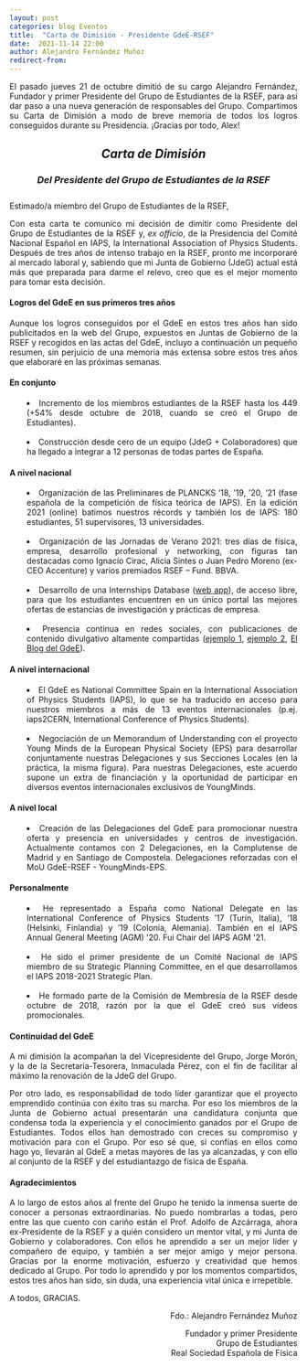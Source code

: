 ```yaml
---
layout: post
categories: blog Eventos
title:  "Carta de Dimisión - Presidente GdeE-RSEF"
date:  2021-11-14 22:00
author: Alejandro Fernández Muñoz
redirect-from:
---
```

<p style="text-align: justify;">El pasado jueves 21 de octubre dimitió de su cargo Alejandro Fernández, Fundador y primer Presidente del Grupo de Estudiantes de la RSEF, para así dar paso a una nueva generación de responsables del Grupo. Compartimos su Carta de Dimisión a modo de breve memoria de todos los logros conseguidos durante su Presidencia. ¡Gracias por todo, Alex!</p>

<h2><center><em>Carta de Dimisión</em></center></h2>
<h3><center><em>Del Presidente del Grupo de Estudiantes de la RSEF</em></center></h3>

<p style="padding-top: 10px">Estimado/a miembro del Grupo de Estudiantes de la RSEF,</p>

<p style="text-align: justify;">Con esta carta te comunico mi decisión de dimitir como Presidente del Grupo de Estudiantes de la RSEF y, <em>ex officio</em>, de la Presidencia del Comité Nacional Español en IAPS, la International Association of Physics Students. Después de tres años de intenso trabajo en la RSEF, pronto me incorporaré al mercado laboral y, sabiendo que mi Junta de Gobierno (JdeG) actual está más que preparada para darme el relevo, creo que es el mejor momento para tomar esta decisión.</p>

<h4><strong>Logros del GdeE en sus primeros tres años</strong></h4>

<p style="text-align: justify;">Aunque los logros conseguidos por el GdeE en estos tres años han sido publicitados en la web del Grupo, expuestos en Juntas de Gobierno de la RSEF y recogidos en las actas del GdeE, incluyo a continuación un pequeño resumen, sin perjuicio de una memoria más extensa sobre estos tres años que elaboraré en las próximas semanas.</p>

<h4>En conjunto</h4>
<div style="padding-left: 30px;">
<p>
<list class="a">
<li style="text-align: justify;">Incremento de los miembros estudiantes de la RSEF hasta los 449 (+54% desde octubre de 2018, cuando se creó el Grupo de Estudiantes).</li><br>
<li style="text-align: justify;">Construcción desde cero de un equipo (JdeG + Colaboradores) que ha llegado a integrar a 12 personas de todas partes de España.</li>
</list>
</p>
</div>

<h4>A nivel nacional</h4>
<div style="padding-left: 30px;">
<p>
<list class="a">
<li style="text-align: justify;">Organización de las Preliminares de PLANCKS ’18, ’19, ’20, ’21 (fase española de la competición de física teórica de IAPS). En la edición 2021 (online) batimos nuestros récords y también los de IAPS: 180 estudiantes, 51 supervisores, 13 universidades.</li><br>
<li style="text-align: justify;">Organización de las Jornadas de Verano 2021: tres días de física, empresa, desarrollo profesional y networking, con figuras tan destacadas como Ignacio Cirac, Alicia Sintes o Juan Pedro Moreno (ex-CEO Accenture) y varios premiados RSEF – Fund. BBVA.</li><br>
<li style="text-align: justify;">Desarrollo de una Internships Database (<a href="https://estudiantes.rsef.es/internships/" target="_blank">web app</a>), de acceso libre, para que los estudiantes encuentren en un único portal las mejores ofertas de estancias de investigación y prácticas de empresa.</li><br>
<li style="text-align: justify;">Presencia continua en redes sociales, con publicaciones de contenido divulgativo altamente compartidas (<a href="https://twitter.com/EstudiantesRSEF/status/1287403369456435200" target="_blank">ejemplo 1</a>, <a href="https://twitter.com/EstudiantesRSEF/status/1263007411700367360" target="_blank">ejemplo 2</a>, <a href="https://estudiantes.rsef.es/blog/" target="_blank">El Blog del GdeE</a>).</li>
</list>
</p>
</div>

<h4>A nivel internacional</h4>
<div style="padding-left: 30px;">
<p>
<list class="a">
<li style="text-align: justify;">El GdeE es National Committee Spain en la International Association of Physics Students (IAPS), lo que se ha traducido en acceso para nuestros miembros a más de 13 eventos internacionales (p.ej. iaps2CERN, International Conference of Physics Students).</li><br>
<li style="text-align: justify;">Negociación de un Memorandum of Understanding con el proyecto Young Minds de la European Physical Society (EPS) para desarrollar conjuntamente nuestras Delegaciones y sus Secciones Locales (en la práctica, la misma figura). Para nuestras Delegaciones, este acuerdo supone un extra de financiación y la oportunidad de participar en diversos eventos internacionales exclusivos de YoungMinds.</li>
</list>
</p>
</div>

<h4>A nivel local</h4>
<div style="padding-left: 30px;">
<p>
<list class="a">
<li style="text-align: justify;">Creación de las Delegaciones del GdeE para promocionar nuestra oferta y presencia en universidades y centros de investigación. Actualmente contamos con 2 Delegaciones, en la Complutense de Madrid y en Santiago de Compostela. Delegaciones reforzadas con el MoU GdeE-RSEF - YoungMinds-EPS.</li>
</list>
</p>
</div>

<h4>Personalmente</h4>
<div style="padding-left: 30px;">
<p>
<list class="a">
<li style="text-align: justify;">He representado a España como National Delegate en las International Conference of Physics Students ’17 (Turín, Italia), ’18 (Helsinki, Finlandia) y ’19 (Colonia, Alemania). También en el IAPS Annual General Meeting (AGM) '20. Fui Chair del IAPS AGM '21.</li><br>
<li style="text-align: justify;">He sido el primer presidente de un Comité Nacional de IAPS miembro de su Strategic Planning Committee, en el que desarrollamos el IAPS 2018-2021 Strategic Plan.</li><br>
<li style="text-align: justify;">He formado parte de la Comisión de Membresía de la RSEF desde octubre de 2018, razón por la que el GdeE creó sus vídeos promocionales.</li>
</list>
</p>
</div>

<h4><strong>Continuidad del GdeE</strong></h4>

<p style="text-align: justify;">A mi dimisión la acompañan la del Vicepresidente del Grupo, Jorge Morón, y la de la Secretaria-Tesorera, Inmaculada Pérez, con el fin de facilitar al máximo la renovación de la JdeG del Grupo.</p>

<p style="text-align: justify;">Por otro lado, es responsabilidad de todo líder garantizar que el proyecto emprendido continúa con éxito tras su marcha. Por eso los miembros de la Junta de Gobierno actual presentarán una candidatura conjunta que condensa toda la experiencia y el conocimiento ganados por el Grupo de Estudiantes. Todos ellos han demostrado con creces su compromiso y motivación para con el Grupo. Por eso sé que, si confías en ellos como hago yo, llevarán al GdeE a metas mayores de las ya alcanzadas, y con ello al conjunto de la RSEF y del estudiantazgo de física de España.</p>


<h4><strong>Agradecimientos</strong></h4>

<p style="text-align: justify;">A lo largo de estos años al frente del Grupo he tenido la inmensa suerte de conocer a personas extraordinarias. No puedo nombrarlas a todas, pero entre las que cuento con cariño están el Prof. Adolfo de Azcárraga, ahora ex-Presidente de la RSEF y a quién considero un mentor vital, y mi Junta de Gobierno y colaboradores. Con ellos he aprendido a ser un mejor líder y compañero de equipo, y también a ser mejor amigo y mejor persona. Gracias por la enorme motivación, esfuerzo y creatividad que hemos dedicado al Grupo. Por todo lo aprendido y por los momentos compartidos, estos tres años han sido, sin duda, una experiencia vital única e irrepetible.</p>

<p style="text-align: justify;">A todos, GRACIAS.</p>


<p style="text-align: right;">Fdo.: Alejandro Fernández Muñoz</p>

<p style="text-align: right;">Fundador y primer Presidente<br>
Grupo de Estudiantes<br>
Real Sociedad Española de Física</p>
